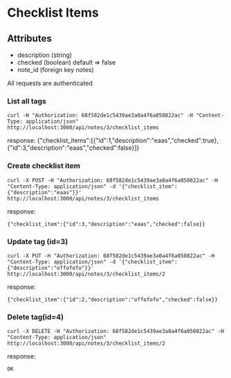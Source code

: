 # Checklist Items
## Attributes
* description (string)
* checked (boolean) default => false
* note_id (foreign key notes)

All requests are authenticated

  ### List all tags

    curl -H "Authorization: 68f582de1c5439ae3a0a4f6a050822ac" -H "Content-Type: application/json" http://localhost:3000/api/notes/3/checklist_items

  response:
  {"checklist_items":[{"id":1,"description":"eaas","checked":true},{"id":3,"description":"eaas","checked":false}]}

  ### Create checklist item
  
    curl -X POST -H "Authorization: 68f582de1c5439ae3a0a4f6a050822ac" -H "Content-Type: application/json" -d '{"checklist_item":{"description":"eaas"}}' http://localhost:3000/api/notes/3/checklist_items

  response:

    {"checklist_item":{"id":3,"description":"eaas","checked":false}}

  ### Update tag (id=3)

    curl -X PUT -H "Authorization: 68f582de1c5439ae3a0a4f6a050822ac" -H "Content-Type: application/json" -d '{"checklist_item":{"description":"offofofo"}}' http://localhost:3000/api/notes/3/checklist_items/2

  response:

    {"checklist_item":{"id":2,"description":"offofofo","checked":false}}


  ### Delete tag(id=4)

    curl -X DELETE -H "Authorization: 68f582de1c5439ae3a0a4f6a050822ac" -H "Content-Type: application/json" http://localhost:3000/api/notes/3/checklist_items/2

  response:

    OK
